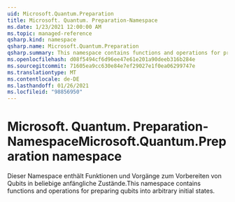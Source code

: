 ```yaml
---
uid: Microsoft.Quantum.Preparation
title: Microsoft. Quantum. Preparation-Namespace
ms.date: 1/23/2021 12:00:00 AM
ms.topic: managed-reference
qsharp.kind: namespace
qsharp.name: Microsoft.Quantum.Preparation
qsharp.summary: This namespace contains functions and operations for preparing qubits into arbitrary initial states.
ms.openlocfilehash: d08f5494cf6d96ee47e61e201a90deeb316b284e
ms.sourcegitcommit: 71605ea9cc630e84e7ef29027e1f0ea06299747e
ms.translationtype: MT
ms.contentlocale: de-DE
ms.lasthandoff: 01/26/2021
ms.locfileid: "98856950"
---
```

# <a name="microsoftquantumpreparation-namespace"></a><span data-ttu-id="67aaf-102">Microsoft. Quantum. Preparation-Namespace</span><span class="sxs-lookup"><span data-stu-id="67aaf-102">Microsoft.Quantum.Preparation namespace</span></span>

<span data-ttu-id="67aaf-103">Dieser Namespace enthält Funktionen und Vorgänge zum Vorbereiten von Qubits in beliebige anfängliche Zustände.</span><span class="sxs-lookup"><span data-stu-id="67aaf-103">This namespace contains functions and operations for preparing qubits into arbitrary initial states.</span></span>

